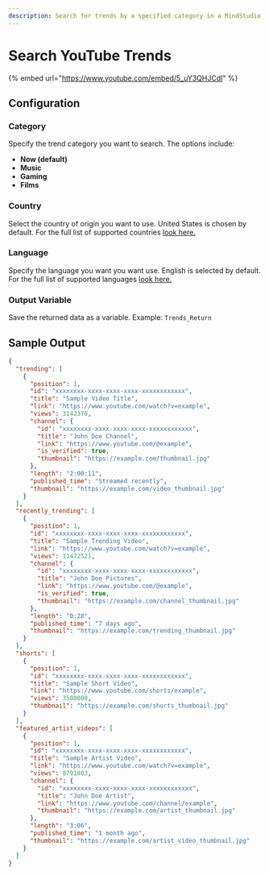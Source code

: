 ```yaml
---
description: Search for trends by a specified category in a MindStudio workflow
---
```


# Search YouTube Trends

{% embed url="https://www.youtube.com/embed/5_uY3QHJCdI" %}

## Configuration&#x20;

### Category&#x20;

Specify the trend category you want to search. The options include:

* **Now (default)**
* **Music**&#x20;
* **Gaming**
* **Films**

### Country&#x20;

Select the country of origin you want to use. United States is chosen by default. For the full list of supported countries [look here. ](https://www.searchapi.io/docs/parameters/youtube/gl)

### Language&#x20;

Specify the language you want you want use. English is selected by default. For the full list of supported languages [look here. ](https://www.searchapi.io/docs/parameters/youtube/hl)

### Output Variable&#x20;

Save the returned data as a variable. Example: `Trends_Return`

## Sample Output

```json
{
  "trending": [
    {
      "position": 1,
      "id": "xxxxxxxx-xxxx-xxxx-xxxx-xxxxxxxxxxxx",
      "title": "Sample Video Title",
      "link": "https://www.youtube.com/watch?v=example",
      "views": 3142370,
      "channel": {
        "id": "xxxxxxxx-xxxx-xxxx-xxxx-xxxxxxxxxxxx",
        "title": "John Doe Channel",
        "link": "https://www.youtube.com/@example",
        "is_verified": true,
        "thumbnail": "https://example.com/thumbnail.jpg"
      },
      "length": "2:00:11",
      "published_time": "Streamed recently",
      "thumbnail": "https://example.com/video_thumbnail.jpg"
    }
  ],
  "recently_trending": [
    {
      "position": 1,
      "id": "xxxxxxxx-xxxx-xxxx-xxxx-xxxxxxxxxxxx",
      "title": "Sample Trending Video",
      "link": "https://www.youtube.com/watch?v=example",
      "views": 11472521,
      "channel": {
        "id": "xxxxxxxx-xxxx-xxxx-xxxx-xxxxxxxxxxxx",
        "title": "John Doe Pictures",
        "link": "https://www.youtube.com/@example",
        "is_verified": true,
        "thumbnail": "https://example.com/channel_thumbnail.jpg"
      },
      "length": "0:28",
      "published_time": "7 days ago",
      "thumbnail": "https://example.com/trending_thumbnail.jpg"
    }
  ],
  "shorts": [
    {
      "position": 1,
      "id": "xxxxxxxx-xxxx-xxxx-xxxx-xxxxxxxxxxxx",
      "title": "Sample Short Video",
      "link": "https://www.youtube.com/shorts/example",
      "views": 3500000,
      "thumbnail": "https://example.com/shorts_thumbnail.jpg"
    }
  ],
  "featured_artist_videos": [
    {
      "position": 1,
      "id": "xxxxxxxx-xxxx-xxxx-xxxx-xxxxxxxxxxxx",
      "title": "Sample Artist Video",
      "link": "https://www.youtube.com/watch?v=example",
      "views": 8791803,
      "channel": {
        "id": "xxxxxxxx-xxxx-xxxx-xxxx-xxxxxxxxxxxx",
        "title": "John Doe Artist",
        "link": "https://www.youtube.com/channel/example",
        "thumbnail": "https://example.com/artist_thumbnail.jpg"
      },
      "length": "3:06",
      "published_time": "1 month ago",
      "thumbnail": "https://example.com/artist_video_thumbnail.jpg"
    }
  ]
}
```
